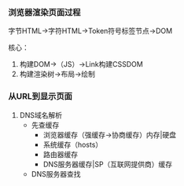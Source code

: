 ### 浏览器渲染页面过程

字节HTML→字符HTML→Token符号标签节点→DOM

核心：

1. 构建DOM→（JS）→Link构建CSSDOM
2. 构建渲染树→布局→绘制

### 从URL到显示页面

1. DNS域名解析
   - 先查缓存
     - 浏览器缓存（强缓存→协商缓存）内存|硬盘
     - 系统缓存（hosts）
     - 路由器缓存
     - DNS服务器缓存|SP（互联网提供商）缓存
   - DNS服务器查找

